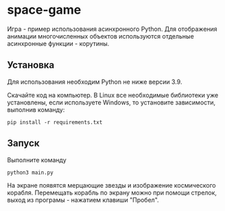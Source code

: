 # space-game

Игра - пример использования асинхронного Python. Для отображения анимации многочисленных объектов используются отдельные асинхронные функции - корутины.

## Установка

Для использования необходим Python не ниже версии 3.9.

Скачайте код на компьютер. В Linux все необходимые библиотеки уже установлены, если используете Windows, то установите зависимости, выполнив команду:

    pip install -r requirements.txt
  
## Запуск

Выполните команду

    python3 main.py
    
На экране появятся мерцающие звезды и изображение космического корабля. Перемещать корабль по экрану можно при помощи стрелок, выход из програмы - нажатием клавиши "Пробел".
